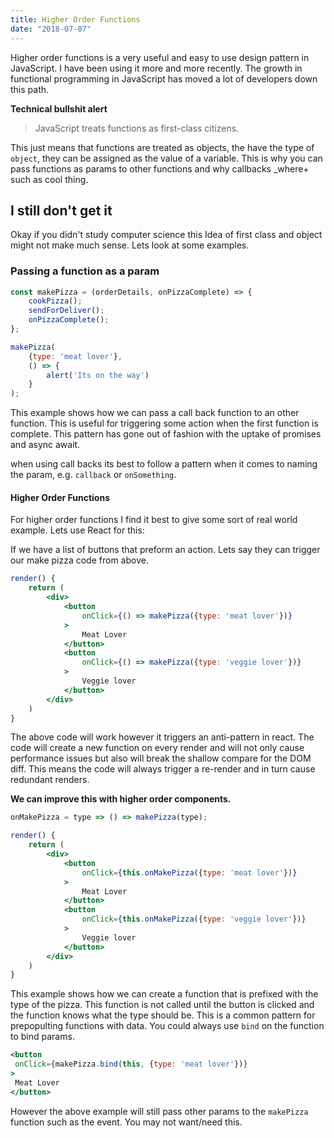 ```yaml
---
title: Higher Order Functions
date: "2018-07-07"
---
```


Higher order functions is a very useful and easy to use design pattern in JavaScript. I have been using it more and
more recently. The growth in functional programming in JavaScript has moved a lot of developers down this path.

**Technical bullshit alert**
> JavaScript treats functions as first-class citizens.

This just means that functions are treated as objects, the have the type of `object`, they can be assigned as the value
of a variable. This is why you can pass functions as params to other functions and why callbacks _where+ such as cool thing.

## I still don't get it

Okay if you didn't study computer science this Idea of first class and object might not make much sense. Lets look at
some examples.

### Passing a function as a param

```jsx
const makePizza = (orderDetails, onPizzaComplete) => {
    cookPizza();
    sendForDeliver();
    onPizzaComplete();
};

makePizza(
    {type: 'meat lover'},
    () => {
        alert('Its on the way')
    }
);
```

This example shows how we can pass a call back function to an other function. This is useful for triggering some action
when the first function is complete. This pattern has gone out of fashion with the uptake of promises and async await.

when using call backs its best to follow a pattern when it comes to naming the param, e.g. `callback` or `onSomething`.

#### Higher Order Functions

For higher order functions I find it best to give some sort of real world example. Lets use React for this:

If we have a list of buttons that preform an action. Lets say they can trigger our make pizza code from above.

```jsx
render() {
    return (
        <div>
            <button
                onClick={() => makePizza({type: 'meat lover'})}
            >
                Meat Lover
            </button>
            <button
                onClick={() => makePizza({type: 'veggie lover'})}
            >
                Veggie lover
            </button>
        </div>
    )
}
```

The above code will work however it triggers an anti-pattern in react. The code will create a new function on every
render and will not only cause performance issues but also will break the shallow compare for the DOM diff. This means
the code will always trigger a re-render and in turn cause redundant renders.

**We can improve this with higher order components.**

 ```jsx
 onMakePizza = type => () => makePizza(type);

 render() {
     return (
         <div>
             <button
                 onClick={this.onMakePizza({type: 'meat lover'})}
             >
                 Meat Lover
             </button>
             <button
                 onClick={this.onMakePizza({type: 'veggie lover'})}
             >
                 Veggie lover
             </button>
         </div>
     )
 }
 ```

This example shows how we can create a function that is prefixed with the type of the pizza. This function is not called
 until the button is clicked and the function knows what the type should be. This is a common pattern for prepopulting
functions with data. You could always use `bind` on the function to bind params.

```jsx
<button
 onClick={makePizza.bind(this, {type: 'meat lover'})}
>
 Meat Lover
</button>
```

However the above example will still pass other params to the `makePizza` function such as the event. You may not want/need
this.
